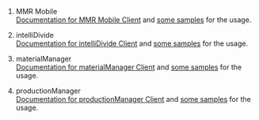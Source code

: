 1. MMR Mobile <br> 
   [Documentation for MMR Mobile Client](./MmrMobile/README.md) and [some samples](./MmrMobile/Samples/) for the usage.

2. intelliDivide <br> 
   [Documentation for intelliDivide Client](./IntelliDivide/Readme.md) and [some samples](./IntelliDivide/Samples/Readme.md) for the usage.

3. materialManager <br>
   [Documentation for materialManager Client](./MaterialManager/Documentation/README.md) and [some samples](./MaterialManager/Samples) for the usage.

4. productionManager <br>
   [Documentation for productionManager Client](./ProductionManager/Readme.md) and [some samples](./ProductionManager/Samples) for the usage.
